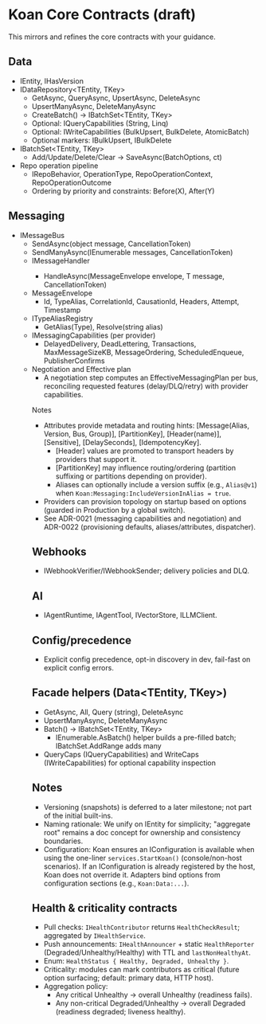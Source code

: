 # Koan Core Contracts (draft)

This mirrors and refines the core contracts with your guidance.

## Data
- IEntity<TKey>, IHasVersion
- IDataRepository<TEntity, TKey>
  - GetAsync, QueryAsync, UpsertAsync, DeleteAsync
  - UpsertManyAsync, DeleteManyAsync
  - CreateBatch() → IBatchSet<TEntity, TKey>
  - Optional: IQueryCapabilities (String, Linq)
  - Optional: IWriteCapabilities (BulkUpsert, BulkDelete, AtomicBatch)
  - Optional markers: IBulkUpsert<TKey>, IBulkDelete<TKey>
- IBatchSet<TEntity, TKey>
  - Add/Update/Delete/Clear → SaveAsync(BatchOptions, ct)
- Repo operation pipeline
  - IRepoBehavior<T>, OperationType, RepoOperationContext<T>, RepoOperationOutcome
  - Ordering by priority and constraints: Before(X), After(Y)

## Messaging
- IMessageBus
  - SendAsync(object message, CancellationToken)
  - SendManyAsync(IEnumerable<object> messages, CancellationToken)
- IMessageHandler<T>
  - HandleAsync(MessageEnvelope envelope, T message, CancellationToken)
- MessageEnvelope
  - Id, TypeAlias, CorrelationId, CausationId, Headers, Attempt, Timestamp
- ITypeAliasRegistry
  - GetAlias(Type), Resolve(string alias)
- IMessagingCapabilities (per provider)
  - DelayedDelivery, DeadLettering, Transactions, MaxMessageSizeKB, MessageOrdering, ScheduledEnqueue, PublisherConfirms
- Negotiation and Effective plan
  - A negotiation step computes an EffectiveMessagingPlan per bus, reconciling requested features (delay/DLQ/retry) with provider capabilities.

Notes
- Attributes provide metadata and routing hints: [Message(Alias, Version, Bus, Group)], [PartitionKey], [Header(name)], [Sensitive], [DelaySeconds], [IdempotencyKey].
  - [Header] values are promoted to transport headers by providers that support it.
  - [PartitionKey] may influence routing/ordering (partition suffixing or partitions depending on provider).
  - Aliases can optionally include a version suffix (e.g., `Alias@v1`) when `Koan:Messaging:IncludeVersionInAlias = true`.
- Providers can provision topology on startup based on options (guarded in Production by a global switch).
- See ADR-0021 (messaging capabilities and negotiation) and ADR-0022 (provisioning defaults, aliases/attributes, dispatcher).

## Webhooks
- IWebhookVerifier/IWebhookSender; delivery policies and DLQ.

## AI
- IAgentRuntime, IAgentTool, IVectorStore, ILLMClient.

## Config/precedence
- Explicit config precedence, opt-in discovery in dev, fail-fast on explicit config errors.

## Facade helpers (Data<TEntity, TKey>)
- GetAsync, All, Query (string), DeleteAsync
- UpsertManyAsync, DeleteManyAsync
- Batch() → IBatchSet<TEntity, TKey>
  - IEnumerable<TEntity>.AsBatch() helper builds a pre-filled batch; IBatchSet.AddRange adds many
- QueryCaps (IQueryCapabilities) and WriteCaps (IWriteCapabilities) for optional capability inspection

## Notes
- Versioning (snapshots) is deferred to a later milestone; not part of the initial built-ins.
 - Naming rationale: We unify on IEntity<TKey> for simplicity; "aggregate root" remains a doc concept for ownership and consistency boundaries.
 - Configuration: Koan ensures an IConfiguration is available when using the one-liner `services.StartKoan()` (console/non-host scenarios). If an IConfiguration is already registered by the host, Koan does not override it. Adapters bind options from configuration sections (e.g., `Koan:Data:...`).

## Health & criticality contracts
 - Pull checks: `IHealthContributor` returns `HealthCheckResult`; aggregated by `IHealthService`.
 - Push announcements: `IHealthAnnouncer` + static `HealthReporter` (Degraded/Unhealthy/Healthy) with TTL and `lastNonHealthyAt`.
 - Enum: `HealthStatus { Healthy, Degraded, Unhealthy }`.
 - Criticality: modules can mark contributors as critical (future option surfacing; default: primary data, HTTP host).
 - Aggregation policy:
   - Any critical Unhealthy → overall Unhealthy (readiness fails).
   - Any non-critical Degraded/Unhealthy → overall Degraded (readiness degraded; liveness healthy).
